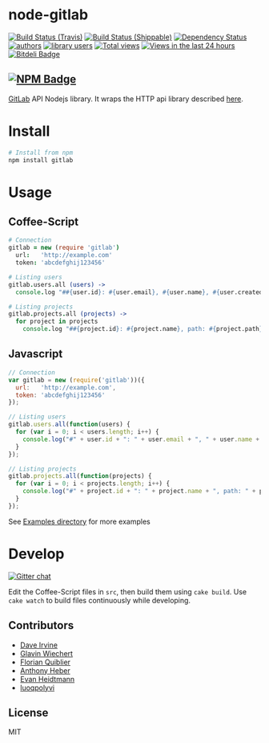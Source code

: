 node-gitlab
===========

[![Build Status (Travis)](https://travis-ci.org/moul/node-gitlab.png?branch=master)](https://travis-ci.org/moul/node-gitlab)
[![Build Status (Shippable)](https://api.shippable.com/projects/5371096b93ac868700b434d9/badge/develop)](https://www.shippable.com/projects/5371096b93ac868700b434d9)
[![Dependency Status](https://david-dm.org/moul/node-gitlab.png?theme=shields.io)](https://david-dm.org/moul/node-gitlab)
[![authors](https://sourcegraph.com/api/repos/github.com/moul/node-gitlab/badges/authors.png)](https://sourcegraph.com/github.com/moul/node-gitlab)
[![library users](https://sourcegraph.com/api/repos/github.com/moul/node-gitlab/badges/library-users.png)](https://sourcegraph.com/github.com/moul/node-gitlab)
[![Total views](https://sourcegraph.com/api/repos/github.com/moul/node-gitlab/counters/views.png)](https://sourcegraph.com/github.com/moul/node-gitlab)
[![Views in the last 24 hours](https://sourcegraph.com/api/repos/github.com/moul/node-gitlab/counters/views-24h.png)](https://sourcegraph.com/github.com/moul/node-gitlab)
[![Bitdeli Badge](https://d2weczhvl823v0.cloudfront.net/moul/node-gitlab/trend.png)](https://bitdeli.com/free "Bitdeli Badge")

[![NPM Badge](https://nodei.co/npm/gitlab.png?downloads=true&stars=true)](https://npmjs.org/package/gitlab)
--

[GitLab](https://github.com/gitlabhq/gitlabhq) API Nodejs library.
It wraps the HTTP api library described [here](https://github.com/moul/gitlabhq/tree/master/doc/api).

Install
=======

```bash
# Install from npm
npm install gitlab
```

Usage
=====

Coffee-Script
-------------
```coffee
# Connection
gitlab = new (require 'gitlab')
  url:   'http://example.com'
  token: 'abcdefghij123456'

# Listing users
gitlab.users.all (users) ->
  console.log "##{user.id}: #{user.email}, #{user.name}, #{user.created_at}" for user in users

# Listing projects
gitlab.projects.all (projects) ->
  for project in projects
    console.log "##{project.id}: #{project.name}, path: #{project.path}, default_branch: #{project.default_branch}, private: #{project.private}, owner: #{project.owner.name} (#{project.owner.email}), date: #{project.created_at}"
```

Javascript
----------
```javascript
// Connection
var gitlab = new (require('gitlab'))({
  url:   'http://example.com',
  token: 'abcdefghij123456'
});

// Listing users
gitlab.users.all(function(users) {
  for (var i = 0; i < users.length; i++) {
    console.log("#" + user.id + ": " + user.email + ", " + user.name + ", " + user.created_at));
  }
});

// Listing projects
gitlab.projects.all(function(projects) {
  for (var i = 0; i < projects.length; i++) {
    console.log("#" + project.id + ": " + project.name + ", path: " + project.path + ", default_branch: " + project.default_branch + ", private: " + project["private"] + ", owner: " + project.owner.name + " (" + project.owner.email + "), date: " + project.created_at);
  }
});
```

See [Examples directory](https://github.com/moul/node-gitlab/tree/master/examples) for more examples

Develop
=======

[![Gitter chat](https://badges.gitter.im/moul/node-gitlab.png)](https://gitter.im/moul/node-gitlab)

Edit the Coffee-Script files in `src`, then build them using `cake build`.
Use `cake watch` to build files continuously while developing.

Contributors
------------

- [Dave Irvine](https://github.com/dave-irvine)
- [Glavin Wiechert](https://github.com/Glavin001)
- [Florian Quiblier](https://github.com/fofoy)
- [Anthony Heber](https://github.com/aheber)
- [Evan Heidtmann](https://github.com/ezheidtmann)
- [luoqpolyvi](https://github.com/luoqpolyvi)

License
-------

MIT
